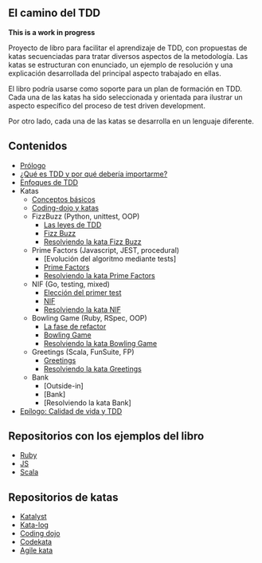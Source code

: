## El camino del TDD

**This is a work in progress**

Proyecto de libro para facilitar el aprendizaje de TDD, con propuestas de katas secuenciadas para tratar diversos aspectos de la metodología. Las katas se estructuran con enunciado, un ejemplo de resolución y una explicación desarrollada del principal aspecto trabajado en ellas.

El libro podría usarse como soporte para un plan de formación en TDD. Cada una de las katas ha sido seleccionada y orientada para ilustrar un aspecto específico del proceso de test driven development.

Por otro lado, cada una de las katas se desarrolla en un lenguaje diferente.

## Contenidos

* [Prólogo](manuscript/preface.md)
* [¿Qué es TDD y por qué debería importarme?](manuscript/tdd-intro.md)
* [Enfoques de TDD](manuscript/tdd-schools.md)
* Katas
  * [Conceptos básicos](manuscript/basic-concepts.md)
  * [Coding-dojo y katas](manuscript/coding-dojo-katas.md)
  * FizzBuzz (Python, unittest, OOP)
      * [Las leyes de TDD](manuscript/Katas/FizzBuzz/tdd-rules.md)
      * [Fizz Buzz](manuscript/Katas/FizzBuzz/FizzBuzz.md)
      * [Resolviendo la kata Fizz Buzz](manuscript/Katas/FizzBuzz/FizzBuzz-resolved.md)
  * Prime Factors (Javascript, JEST, procedural)
      * [Evolución del algoritmo mediante tests]
      * [Prime Factors](manuscript/Katas/PrimeFactors/PrimeFactors.md)
      * [Resolviendo la kata Prime Factors](manuscript/Katas/PrimeFactors/PrimeFactors-resolved.md)
  * NIF (Go, testing, mixed)
      * [Elección del primer test](manuscript/Katas/NIF/first-test.md)
      * [NIF](manuscript/Katas/NIF/NIF.md)
      * [Resolviendo la kata NIF](manuscript/Katas/NIF/NIF-resolved.md)
  * Bowling Game (Ruby, RSpec, OOP)
      * [La fase de refactor](manuscript/Katas/Bowling/Refactor.md)
      * [Bowling Game](manuscript/Katas/Bowling/BowlingGame.md)
      * [Resolviendo la kata Bowling Game](manuscript/Katas/Bowling/BowlingGame-resolved.md)
  * Greetings (Scala, FunSuite, FP)
     *  [Greetings](manuscript/Katas/Greetings/Greetings.md)
     *  [Resolviendo la kata Greetings](manuscript/Katas/Greetings/Greetings-resolved.md)
  * Bank
     *  [Outside-in]
     *  [Bank]
     *  [Resolviendo la kata Bank]
* [Epílogo: Calidad de vida y TDD](manuscript/life-quality.md)

## Repositorios con los ejemplos del libro

* [Ruby](https://github.com/franiglesias/tddbook-ruby)
* [JS](https://github.com/franiglesias/tddbook-js)
* [Scala](https://github.com/franiglesias/tddbook-scala)

## Repositorios de katas

* [Katalyst](https://katalyst.codurance.com)
* [Kata-log](https://kata-log.rocks/index.html)
* [Coding dojo](http://codingdojo.org)
* [Codekata](http://codekata.com)
* [Agile kata](http://agilekatas.co.uk)
